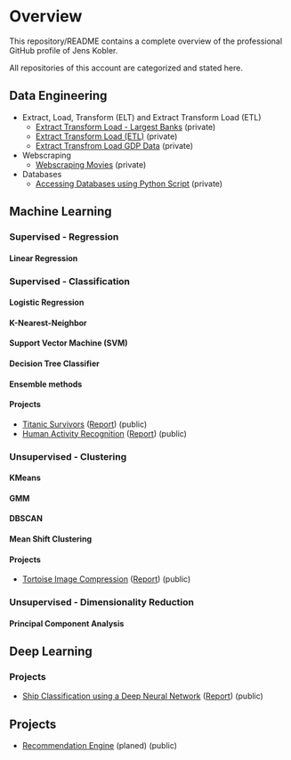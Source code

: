 # Overview

This repository/README contains a complete overview of the professional GitHub profile of Jens Kobler. 

All repositories of this account are categorized and stated here.

## Data Engineering

- Extract, Load, Transform (ELT) and Extract Transform Load (ETL)
  - [Extract Transform Load - Largest Banks](https://github.com/jenskobler/Extract_Transform_Load_Largest_Banks) (private)
  - [Extract Transform Load (ETL)](https://github.com/jenskobler/ETL_Extract_Transform_Load) (private)
  - [Extract Transfrom Load GDP Data](https://github.com/jenskobler/Extract_Transfrom_Load_GDP_Data) (private)
- Webscraping
  - [Webscraping Movies](https://github.com/jenskobler/Webscraping_Movies) (private)
- Databases
  - [Accessing Databases using Python Script](https://github.com/jenskobler/Accessing_Databases) (private)

## Machine Learning

### Supervised - Regression

#### Linear Regression


### Supervised - Classification

#### Logistic Regression

#### K-Nearest-Neighbor

#### Support Vector Machine (SVM)

#### Decision Tree Classifier

#### Ensemble methods

#### Projects

- [Titanic Survivors](https://github.com/jenskobler/Titanic_Survivors) ([Report](https://github.com/jenskobler/Titanic_Survivors/blob/main/report.pdf)) (public)
- [Human Activity Recognition](https://github.com/jenskobler/Human_Activity_Recognition) ([Report](https://github.com/jenskobler/Human_Activity_Recognition/blob/main/report.pdf)) (public)

### Unsupervised - Clustering

#### KMeans

#### GMM

#### DBSCAN

#### Mean Shift Clustering

#### Projects

- [Tortoise Image Compression](https://github.com/jenskobler/Tortoise_Image_Compression) ([Report](https://github.com/jenskobler/Tortoise_Image_Compression/blob/main/report.pdf)) (public)

### Unsupervised - Dimensionality Reduction

#### Principal Component Analysis



## Deep Learning

### Projects

- [Ship Classification using a Deep Neural Network](https://github.com/jenskobler/Ship_Classification) ([Report](https://github.com/jenskobler/Ship_Classification/blob/main/report.pdf)) (public)

## Projects

- [Recommendation Engine](https://github.com/jenskobler/Recommendation_Engine) (planed) (public)
